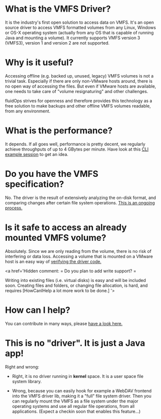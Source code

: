 # What is the VMFS Driver? #

It is the industry's first open solution to access data on VMFS.
It's an open source driver to access VMFS formatted volumes from any Linux, Windows or OS-X operating system (actually from any OS that is capable of running Java and mounting a volume). It currently supports VMFS version 3 (VMFS3), version 1 and version 2 are not supported.

# Why is it useful? #

Accessing offline (e.g. backed up, unused, legacy) VMFS volumes is not a trivial task. Especially if there are only non-VMware hosts around, there is no open way of accessing the files. But even if VMware hosts are available, one needs to take care of "volume resignaturing" and other challenges.

fluidOps strives for openness and therefore provides this technology as a free solution to make backups and other offline VMFS volumes readable, from any environment.

# What is the performance? #

It depends. If all goes well, performance is pretty decent, we regularly achieve throughputs of up to 4 GBytes per minute. Have look at this [CLI example session](CLI_recoverysession.md) to get an idea.

# Do you have the VMFS specification? #

No. The driver is the result of extensively analyzing the on-disk format, and comparing changes after certain file system operations. [This is an ongoing process.](HowCanIHelp.md)

# Is it safe to access an already mounted VMFS volume? #

Absolutely. Since we are only reading from the volume, there is no risk of interfering or data loss. Accessing a volume that is mounted on a VMware host is an easy way of [verifying the driver code.](HowCanIHelp.md)

<a href='Hidden comment: 
= Do you plan to add write support? =

Writing into existing files (i.e. virtual disks) is easy and will be included soon. Creating files and folders, or changing file allocation, is hard, and requires [HowCanIHelp a lot more work to be done.]
'></a>

# How can I help? #

You can contribute in many ways, please [have a look here.](HowCanIHelp.md)

# This is no "driver". It is just a Java app! #

Right and wrong:

  * Right, it is no driver running in **kernel** space. It is a user space file system library.

  * Wrong, because you can easily hook for example a WebDAV frontend into the VMFS driver lib, making it a "full" file system driver. Then you can regularly mount the VMFS as a file system under the major operating systems and use all regular file operations, from all applications. (Expect a checkin soon that enables this feature...)
